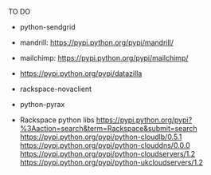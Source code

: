 TO DO

* python-sendgrid
* mandrill: https://pypi.python.org/pypi/mandrill/
* mailchimp: https://pypi.python.org/pypi/mailchimp/
* https://pypi.python.org/pypi/datazilla
* rackspace-novaclient
* python-pyrax


* Rackspace python libs
	https://pypi.python.org/pypi?%3Aaction=search&term=Rackspace&submit=search
	https://pypi.python.org/pypi/python-cloudlb/0.5.1
	https://pypi.python.org/pypi/python-clouddns/0.0.0
	https://pypi.python.org/pypi/python-cloudservers/1.2
	https://pypi.python.org/pypi/python-ukcloudservers/1.2
